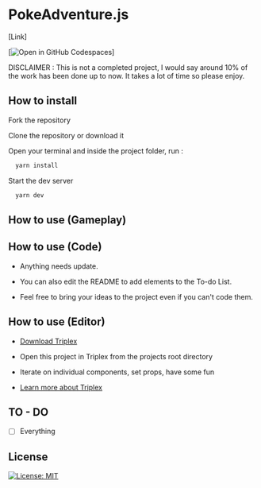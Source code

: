 # PokeAdventure.js 

[Link]

[![Open in GitHub Codespaces](https://github.com/codespaces/badge.svg)]

DISCLAIMER : This is not a completed project, I would say around 10% of the work has been done up to now. It takes a lot of time so please enjoy.

## How to install

Fork the repository

Clone the repository or download it

Open your terminal and inside the project folder, run :

```bash
  yarn install
```

Start the dev server

```bash
  yarn dev
```

## How to use (Gameplay)



## How to use (Code)

- Anything needs update.

- You can also edit the README to add elements to the To-do List.

- Feel free to bring your ideas to the project even if you can't code them.

## How to use (Editor)

- [Download Triplex](https://triplex.dev/download)

- Open this project in Triplex from the projects root directory

- Iterate on individual components, set props, have some fun

- [Learn more about Triplex](https://triplex.dev/docs/get-started/user-interface)

## TO - DO

- [ ] Everything

## License

[![License: MIT](https://img.shields.io/badge/License-MIT-yellow.svg)](https://opensource.org/licenses/MIT)